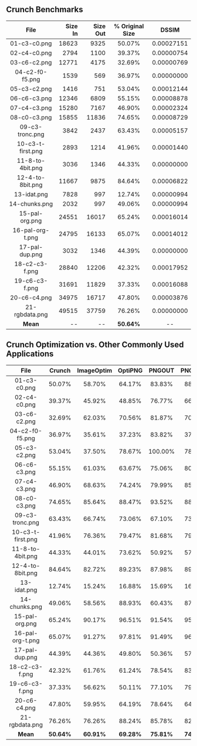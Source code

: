 ## Crunch Benchmarks

| File                | Size In      | Size Out         |  % Original Size   |  DSSIM         |
| :-----------------: | ------------:| ----------------:| :----------------: | :------------: |
| 01-c3-c0.png        |  18623       |  9325            |  50.07%            |  0.00027151    |
| 02-c4-c0.png        |  2794        |  1100            |  39.37%            |  0.00000754    |
| 03-c6-c2.png        |  12771       |  4175            |  32.69%            |  0.00000769    |
| 04-c2-f0-f5.png     |  1539        |  569             |  36.97%            |  0.00000000    |
| 05-c3-c2.png        |  1416        |  751             |  53.04%            |  0.00012144    |
| 06-c6-c3.png        |  12346       |  6809            |  55.15%            |  0.00008878    |
| 07-c4-c3.png        |  15280       |  7167            |  46.90%            |  0.00002324    |
| 08-c0-c3.png        |  15855       |  11836           |  74.65%            |  0.00008729    |
| 09-c3-tronc.png     |  3842        |  2437            |  63.43%            |  0.00005157    |
| 10-c3-t-first.png   |  2893        |  1214            |  41.96%            |  0.00001440    |
| 11-8-to-4bit.png    |  3036        |  1346            |  44.33%            |  0.00000000    |
| 12-4-to-8bit.png    |  11667       |  9875            |  84.64%            |  0.00006822    |
| 13-idat.png         |  7828        |   997            |  12.74%            |  0.00000994    |
| 14-chunks.png       |  2032        |   997            |  49.06%            |  0.00000994    |
| 15-pal-org.png      |  24551       |  16017           |  65.24%            |  0.00016014    |
| 16-pal-org-t.png    |  24795       |  16133           |  65.07%            |  0.00014012    |
| 17-pal-dup.png      |  3032        |  1346            |  44.39%            |  0.00000000    |
| 18-c2-c3-f.png      |  28840       |  12206           |  42.32%            |  0.00017952    |
| 19-c6-c3-f.png      |  31691       |  11829           |  37.33%            |  0.00016088    |
| 20-c6-c4.png        |  34975       |  16717           |  47.80%            |  0.00003876    |
| 21-rgbdata.png      |  49515       |  37759           |  76.26%            |  0.00000000    |
| **Mean**            |     --       |   --             |  **50.64%**        |  --            |


## Crunch Optimization vs. Other Commonly Used Applications

| File                | Crunch        | ImageOptim       |  OptiPNG            |  PNGOUT       | PNGCrush    |
| :-----------------: | :------------:| :---------------:| :----------------: | :------------: | :---------: |
| 01-c3-c0.png        |  50.07%       |  58.70%          |  64.17%            |   83.83%       |  88.35%     |
| 02-c4-c0.png        |  39.37%       |  45.92%          |  48.85%            |   76.77%       |  66.00%     |
| 03-c6-c2.png        |  32.69%       |  62.03%          |  70.56%            |   81.87%       |  70.60%     |
| 04-c2-f0-f5.png     |  36.97%       |  35.61%          |  37.23%            |   83.82%       |  37.17%     |
| 05-c3-c2.png        |  53.04%       |  37.50%          |  78.67%            |   100.00%      |  78.53%     |
| 06-c6-c3.png        |  55.15%       |  61.03%          |  63.67%            |   75.06%       |  80.77%     |
| 07-c4-c3.png        |  46.90%       |  68.63%          |  74.24%            |   79.99%       |  85.62%     |
| 08-c0-c3.png        |  74.65%       |  85.64%          |  88.47%            |   93.52%       |  88.49%     |
| 09-c3-tronc.png     |  63.43%       |  66.74%          |  73.06%            |   67.10%       |  73.19%     |
| 10-c3-t-first.png   |  41.96%       |  76.36%          |  79.47%            |   81.68%       |  79.47%     |
| 11-8-to-4bit.png    |  44.33%       |  44.01%          |  73.62%            |   50.92%       |  57.35%     |
| 12-4-to-8bit.png    |  84.64%       |  82.72%          |  89.23%            |   87.98%       |  89.23%     |
| 13-idat.png         |  12.74%       |  15.24%          |  16.88%            |   15.69%       |  16.88%     |
| 14-chunks.png       |  49.06%       |  58.56%          |  88.93%            |   60.43%       |  87.70%     |
| 15-pal-org.png      |  65.24%       |  90.17%          |  96.51%            |   91.54%       |  95.65%     |
| 16-pal-org-t.png    |  65.07%       |  91.27%          |  97.81%            |   91.49%       |  96.97%     |
| 17-pal-dup.png      |  44.39%       |  44.36%          |  49.80%            |   50.36%       |  57.85%     |
| 18-c2-c3-f.png      |  42.32%       |  61.76%          |  61.24%            |   78.54%       |  83.42%     |
| 19-c6-c3-f.png      |  37.33%       |  56.62%          |  50.11%            |   77.10%       |  79.23%     |
| 20-c6-c4.png        |  47.80%       |  59.95%          |  64.19%            |   78.64%       |  64.31%     |
| 21-rgbdata.png      |  76.26%       |  76.26%          |  88.24%            |   85.78%       |  82.53%     |
| **Mean**            |  **50.64%**   |   **60.91%**     |  **69.28%**        |  **75.81%**    | **74.25%**  |
